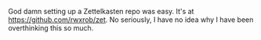 God damn setting up a Zettelkasten repo was easy. It's at
<https://github.com/rwxrob/zet>. No seriously, I have
no idea why I have been overthinking this so much.
